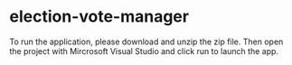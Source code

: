 # election-vote-manager
To run the application, please download and unzip the zip file. 
Then open the project with Mircrosoft Visual Studio and click run to launch the app.
